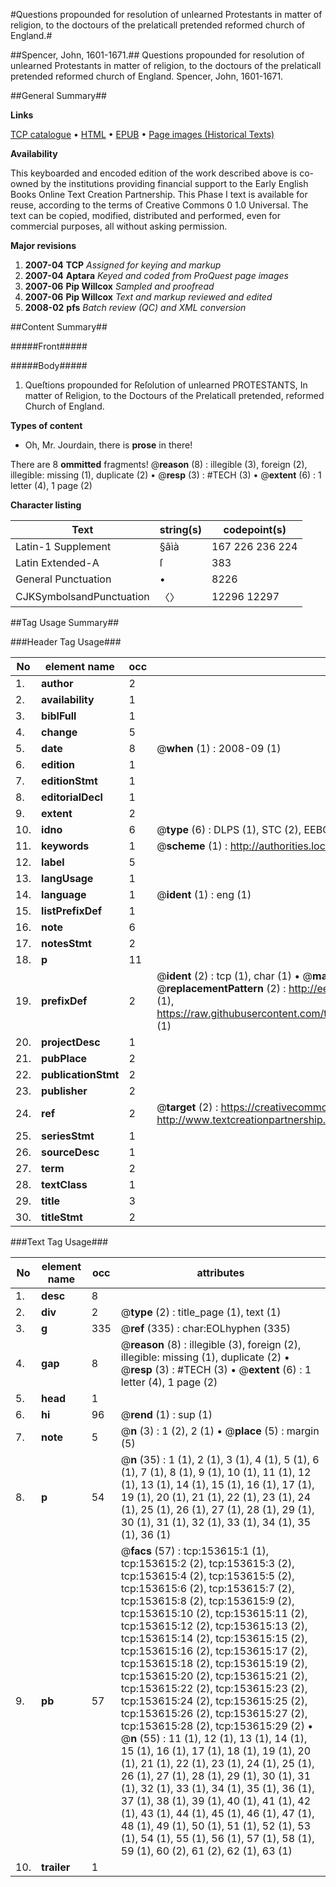 #Questions propounded for resolution of unlearned Protestants in matter of religion, to the doctours of the prelaticall pretended reformed church of England.#

##Spencer, John, 1601-1671.##
Questions propounded for resolution of unlearned Protestants in matter of religion, to the doctours of the prelaticall pretended reformed church of England.
Spencer, John, 1601-1671.

##General Summary##

**Links**

[TCP catalogue](http://www.ota.ox.ac.uk/tcp/)  • 
[HTML](http://tei.it.ox.ac.uk/tcp/Texts-HTML/free/A93/A93670.html)  • 
[EPUB](http://tei.it.ox.ac.uk/tcp/Texts-EPUB/free/A93/A93670.epub) • 
[Page images (Historical Texts)](https://data.historicaltexts.jisc.ac.uk/view?pubId=eebo-99895991e&pageId=eebo-99895991e-153615-1)

**Availability**

This keyboarded and encoded edition of the
	       work described above is co-owned by the institutions
	       providing financial support to the Early English Books
	       Online Text Creation Partnership. This Phase I text is
	       available for reuse, according to the terms of Creative
	       Commons 0 1.0 Universal. The text can be copied,
	       modified, distributed and performed, even for
	       commercial purposes, all without asking permission.

**Major revisions**

1. __2007-04__ __TCP__ *Assigned for keying and markup*
1. __2007-04__ __Aptara__ *Keyed and coded from ProQuest page images*
1. __2007-06__ __Pip Willcox__ *Sampled and proofread*
1. __2007-06__ __Pip Willcox__ *Text and markup reviewed and edited*
1. __2008-02__ __pfs__ *Batch review (QC) and XML conversion*

##Content Summary##

#####Front#####

#####Body#####

1. Queſtions propounded
for Reſolution of unlearned
PROTESTANTS,
In matter of Religion, to the Doctours
of the Prelaticall pretended,
reformed Church of
England.

**Types of content**

  * Oh, Mr. Jourdain, there is **prose** in there!

There are 8 **ommitted** fragments! 
 @__reason__ (8) : illegible (3), foreign (2), illegible: missing (1), duplicate (2)  •  @__resp__ (3) : #TECH (3)  •  @__extent__ (6) : 1 letter (4), 1 page (2)

**Character listing**


|Text|string(s)|codepoint(s)|
|---|---|---|
|Latin-1 Supplement|§âìà|167 226 236 224|
|Latin Extended-A|ſ|383|
|General Punctuation|•|8226|
|CJKSymbolsandPunctuation|〈〉|12296 12297|

##Tag Usage Summary##

###Header Tag Usage###

|No|element name|occ|attributes|
|---|---|---|---|
|1.|__author__|2||
|2.|__availability__|1||
|3.|__biblFull__|1||
|4.|__change__|5||
|5.|__date__|8| @__when__ (1) : 2008-09 (1)|
|6.|__edition__|1||
|7.|__editionStmt__|1||
|8.|__editorialDecl__|1||
|9.|__extent__|2||
|10.|__idno__|6| @__type__ (6) : DLPS (1), STC (2), EEBO-CITATION (1), PROQUEST (1), VID (1)|
|11.|__keywords__|1| @__scheme__ (1) : http://authorities.loc.gov/ (1)|
|12.|__label__|5||
|13.|__langUsage__|1||
|14.|__language__|1| @__ident__ (1) : eng (1)|
|15.|__listPrefixDef__|1||
|16.|__note__|6||
|17.|__notesStmt__|2||
|18.|__p__|11||
|19.|__prefixDef__|2| @__ident__ (2) : tcp (1), char (1)  •  @__matchPattern__ (2) : ([0-9\-]+):([0-9IVX]+) (1), (.+) (1)  •  @__replacementPattern__ (2) : http://eebo.chadwyck.com/downloadtiff?vid=$1&page=$2 (1), https://raw.githubusercontent.com/textcreationpartnership/Texts/master/tcpchars.xml#$1 (1)|
|20.|__projectDesc__|1||
|21.|__pubPlace__|2||
|22.|__publicationStmt__|2||
|23.|__publisher__|2||
|24.|__ref__|2| @__target__ (2) : https://creativecommons.org/publicdomain/zero/1.0/ (1), http://www.textcreationpartnership.org/docs/. (1)|
|25.|__seriesStmt__|1||
|26.|__sourceDesc__|1||
|27.|__term__|2||
|28.|__textClass__|1||
|29.|__title__|3||
|30.|__titleStmt__|2||


###Text Tag Usage###

|No|element name|occ|attributes|
|---|---|---|---|
|1.|__desc__|8||
|2.|__div__|2| @__type__ (2) : title_page (1), text (1)|
|3.|__g__|335| @__ref__ (335) : char:EOLhyphen (335)|
|4.|__gap__|8| @__reason__ (8) : illegible (3), foreign (2), illegible: missing (1), duplicate (2)  •  @__resp__ (3) : #TECH (3)  •  @__extent__ (6) : 1 letter (4), 1 page (2)|
|5.|__head__|1||
|6.|__hi__|96| @__rend__ (1) : sup (1)|
|7.|__note__|5| @__n__ (3) : 1 (2), 2 (1)  •  @__place__ (5) : margin (5)|
|8.|__p__|54| @__n__ (35) : 1 (1), 2 (1), 3 (1), 4 (1), 5 (1), 6 (1), 7 (1), 8 (1), 9 (1), 10 (1), 11 (1), 12 (1), 13 (1), 14 (1), 15 (1), 16 (1), 17 (1), 19 (1), 20 (1), 21 (1), 22 (1), 23 (1), 24 (1), 25 (1), 26 (1), 27 (1), 28 (1), 29 (1), 30 (1), 31 (1), 32 (1), 33 (1), 34 (1), 35 (1), 36 (1)|
|9.|__pb__|57| @__facs__ (57) : tcp:153615:1 (1), tcp:153615:2 (2), tcp:153615:3 (2), tcp:153615:4 (2), tcp:153615:5 (2), tcp:153615:6 (2), tcp:153615:7 (2), tcp:153615:8 (2), tcp:153615:9 (2), tcp:153615:10 (2), tcp:153615:11 (2), tcp:153615:12 (2), tcp:153615:13 (2), tcp:153615:14 (2), tcp:153615:15 (2), tcp:153615:16 (2), tcp:153615:17 (2), tcp:153615:18 (2), tcp:153615:19 (2), tcp:153615:20 (2), tcp:153615:21 (2), tcp:153615:22 (2), tcp:153615:23 (2), tcp:153615:24 (2), tcp:153615:25 (2), tcp:153615:26 (2), tcp:153615:27 (2), tcp:153615:28 (2), tcp:153615:29 (2)  •  @__n__ (55) : 11 (1), 12 (1), 13 (1), 14 (1), 15 (1), 16 (1), 17 (1), 18 (1), 19 (1), 20 (1), 21 (1), 22 (1), 23 (1), 24 (1), 25 (1), 26 (1), 27 (1), 28 (1), 29 (1), 30 (1), 31 (1), 32 (1), 33 (1), 34 (1), 35 (1), 36 (1), 37 (1), 38 (1), 39 (1), 40 (1), 41 (1), 42 (1), 43 (1), 44 (1), 45 (1), 46 (1), 47 (1), 48 (1), 49 (1), 50 (1), 51 (1), 52 (1), 53 (1), 54 (1), 55 (1), 56 (1), 57 (1), 58 (1), 59 (1), 60 (2), 61 (2), 62 (1), 63 (1)|
|10.|__trailer__|1||
